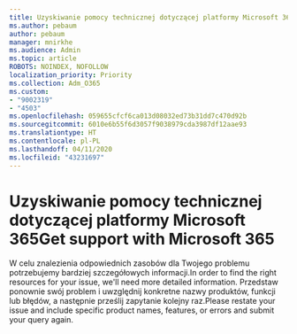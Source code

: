 ```yaml
---
title: Uzyskiwanie pomocy technicznej dotyczącej platformy Microsoft 365
ms.author: pebaum
author: pebaum
manager: mnirkhe
ms.audience: Admin
ms.topic: article
ROBOTS: NOINDEX, NOFOLLOW
localization_priority: Priority
ms.collection: Adm_O365
ms.custom:
- "9002319"
- "4503"
ms.openlocfilehash: 059655cfcf6ca013d08032ed73b31dd7c470d92b
ms.sourcegitcommit: 6010e6b55f6d3057f9038979cda3987df12aae93
ms.translationtype: HT
ms.contentlocale: pl-PL
ms.lasthandoff: 04/11/2020
ms.locfileid: "43231697"
---
```

# <a name="get-support-with-microsoft-365"></a><span data-ttu-id="6951f-102">Uzyskiwanie pomocy technicznej dotyczącej platformy Microsoft 365</span><span class="sxs-lookup"><span data-stu-id="6951f-102">Get support with Microsoft 365</span></span>

<span data-ttu-id="6951f-103">W celu znalezienia odpowiednich zasobów dla Twojego problemu potrzebujemy bardziej szczegółowych informacji.</span><span class="sxs-lookup"><span data-stu-id="6951f-103">In order to find the right resources for your issue, we'll need more detailed information.</span></span> <span data-ttu-id="6951f-104">Przedstaw ponownie swój problem i uwzględnij konkretne nazwy produktów, funkcji lub błędów, a następnie prześlij zapytanie kolejny raz.</span><span class="sxs-lookup"><span data-stu-id="6951f-104">Please restate your issue and include specific product names, features, or errors and submit your query again.</span></span>
